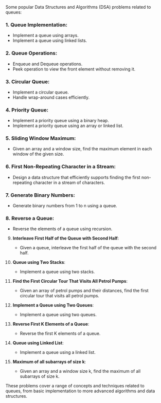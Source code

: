 Some popular Data Structures and Algorithms (DSA) problems related to queues:

### 1. Queue Implementation:
- Implement a queue using arrays.
- Implement a queue using linked lists.

### 2. Queue Operations:
- Enqueue and Dequeue operations.
- Peek operation to view the front element without removing it.

### 3. Circular Queue:
- Implement a circular queue.
- Handle wrap-around cases efficiently.

### 4. Priority Queue:
- Implement a priority queue using a binary heap.
- Implement a priority queue using an array or linked list.

### 5. Sliding Window Maximum:
- Given an array and a window size, find the maximum element in each window of the given size.

### 6. First Non-Repeating Character in a Stream:
- Design a data structure that efficiently supports finding the first non-repeating character in a stream of characters.

### 7. Generate Binary Numbers:
- Generate binary numbers from 1 to n using a queue.

### 8. Reverse a Queue:
- Reverse the elements of a queue using recursion.

9. **Interleave First Half of the Queue with Second Half**:
   - Given a queue, interleave the first half of the queue with the second half.

10. **Queue using Two Stacks**:
    - Implement a queue using two stacks.

11. **Find the First Circular Tour That Visits All Petrol Pumps**:
    - Given an array of petrol pumps and their distances, find the first circular tour that visits all petrol pumps.

12. **Implement a Queue using Two Queues**:
    - Implement a queue using two queues.

13. **Reverse First K Elements of a Queue**:
    - Reverse the first K elements of a queue.

14. **Queue using Linked List**:
    - Implement a queue using a linked list.

15. **Maximum of all subarrays of size k**:
    - Given an array and a window size k, find the maximum of all subarrays of size k.

These problems cover a range of concepts and techniques related to queues, from basic implementation to more advanced algorithms and data structures.